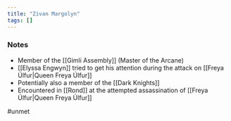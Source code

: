 ```yaml
---
title: "Zivan Margolyn"
tags: []
---
```


### Notes
- Member of the [[Gimli Assembly]] (Master of the Arcane)
- [[Elyssa Engwyn]] tried to get his attention during the attack on [[Freya Úlfur|Queen Freya Úlfur]]
- Potentially also a member of the [[Dark Knights]]
- Encountered in [[Rond]] at the attempted assassination of [[Freya Úlfur|Queen Freya Úlfur]]

#unmet